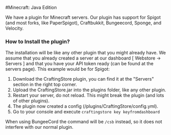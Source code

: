#Minecraft: Java Edition

We have a plugin for Minecraft servers. Our plugin has support for Spigot (and most forks, like PaperSpigot), Craftbukkit, Bungeecord, Sponge, and Velocity.

### How to Install the plugin?
The installation will be like any other plugin that you might already have. We assume that you already created a server at our dashboard [ Webstore -> Servers ] and that you have your API token ready (can be found at the servers page). This example would be for Spigot:

1. Download the CraftingStore plugin, you can find it at the "Servers" section in the right top corner.
2. Upload the CraftingStore.jar into the plugins folder, like any other plugin.
3. Restart your server, do not reload. This might break the plugin (and lots of other plugins).
4. The plugin now created a config (/plugins/CraftingStore/config.yml).
5. Go to your console and execute `craftingstore key keyfromdashboard`

When using BungeeCord the command will be `/csb` instead, so it does not interfere with our normal plugin.
